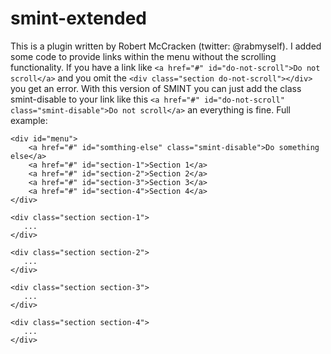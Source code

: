 smint-extended
==============

This is a plugin written by Robert McCracken (twitter: @rabmyself). I added some code to provide links within the menu without the scrolling functionality.
If you have a link like ```<a href="#" id="do-not-scroll">Do not scroll</a>``` and you omit the ```<div class="section do-not-scroll"></div>``` you get an error.
With this version of SMINT you can just add the class smint-disable to your link like this ```<a href="#" id="do-not-scroll" class="smint-disable">Do not scroll</a>``` an everything is fine. Full example:

```
<div id="menu">
    <a href="#" id="somthing-else" class="smint-disable">Do something else</a>
    <a href="#" id="section-1">Section 1</a>
    <a href="#" id="section-2">Section 2</a>
    <a href="#" id="section-3">Section 3</a>
    <a href="#" id="section-4">Section 4</a>
</div>

<div class="section section-1">
   ... 
</div>

<div class="section section-2">
   ... 
</div>

<div class="section section-3">
   ... 
</div>

<div class="section section-4">
   ... 
</div>
```
